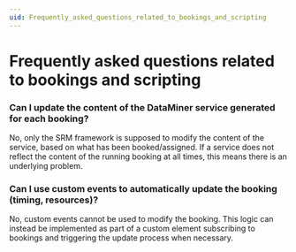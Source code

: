 ```yaml
---
uid: Frequently_asked_questions_related_to_bookings_and_scripting
---
```


# Frequently asked questions related to bookings and scripting

### Can I update the content of the DataMiner service generated for each booking?

No, only the SRM framework is supposed to modify the content of the service, based on what has been booked/assigned. If a service does not reflect the content of the running booking at all times, this means there is an underlying problem.

### Can I use custom events to automatically update the booking (timing, resources)?

No, custom events cannot be used to modify the booking. This logic can instead be implemented as part of a custom element subscribing to bookings and triggering the update process when necessary.
